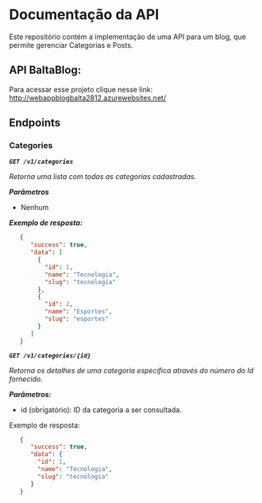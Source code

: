 # Documentação da API
Este repositório contém a implementação de uma API para um blog, que permite gerenciar Categorias e Posts.

## API BaltaBlog:
Para acessar esse projeto clique nesse link: http://webappblogbalta2812.azurewebsites.net/

## Endpoints

### Categories

***`GET /v1/categories`*** 

*Retorna uma lista com todas as categorias cadastradas.*

***Parâmetros***

* Nenhum

***Exemplo de resposta:***


```json
   {
      "success": true,
      "data": [
        {
          "id": 1,
          "name": "Tecnologia",
          "slug": "tecnologia"
        },
        {
          "id": 2,
          "name": "Esportes",
          "slug": "esportes"
        }
      ]
   }  

```

***`GET /v1/categories/{id}`***

*Retorna os detalhes de uma categoria específica através do número do Id fornecido.*

***Parâmetros:***

* id (obrigatório): ID da categoria a ser consultada.

Exemplo de resposta:

```json
   {
      "success": true,
      "data": {
        "id": 1,
        "name": "Tecnologia",
        "slug": "tecnologia"
      }
   }  

```
